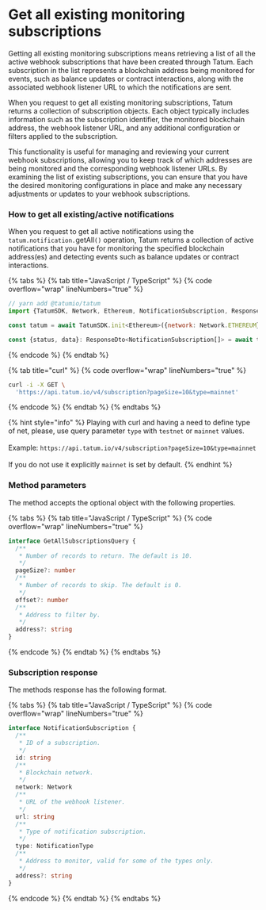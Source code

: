 # Get all existing monitoring subscriptions

Getting all existing monitoring subscriptions means retrieving a list of all the active webhook subscriptions that have been created through Tatum. Each subscription in the list represents a blockchain address being monitored for events, such as balance updates or contract interactions, along with the associated webhook listener URL to which the notifications are sent.

When you request to get all existing monitoring subscriptions, Tatum returns a collection of subscription objects. Each object typically includes information such as the subscription identifier, the monitored blockchain address, the webhook listener URL, and any additional configuration or filters applied to the subscription.

This functionality is useful for managing and reviewing your current webhook subscriptions, allowing you to keep track of which addresses are being monitored and the corresponding webhook listener URLs. By examining the list of existing subscriptions, you can ensure that you have the desired monitoring configurations in place and make any necessary adjustments or updates to your webhook subscriptions.

### How to get all existing/active notifications

When you request to get all active notifications using the `tatum.notification.`getAll`()` operation, Tatum returns a collection of active notifications that you have for monitoring the specified blockchain address(es) and detecting events such as balance updates or contract interactions.

{% tabs %}
{% tab title="JavaScript / TypeScript" %}
{% code overflow="wrap" lineNumbers="true" %}
```javascript
// yarn add @tatumio/tatum
import {TatumSDK, Network, Ethereum, NotificationSubscription, ResponseDto} from '@tatumio/tatum'

const tatum = await TatumSDK.init<Ethereum>({network: Network.ETHEREUM})

const {status, data}: ResponseDto<NotificationSubscription[]> = await tatum.notification.getAll()
```
{% endcode %}
{% endtab %}

{% tab title="curl" %}
{% code overflow="wrap" lineNumbers="true" %}
```bash
curl -i -X GET \
  'https://api.tatum.io/v4/subscription?pageSize=10&type=mainnet'
```
{% endcode %}
{% endtab %}
{% endtabs %}

{% hint style="info" %}
Playing with curl and having a need to define type of net, please, use query parameter `type` with `testnet` or `mainnet` values.\
\
Example: `https://api.tatum.io/v4/subscription?pageSize=10&type=mainnet`\
\
If you do not use it explicitly `mainnet` is set by default.
{% endhint %}

### Method parameters

The method accepts the optional object with the following properties.

{% tabs %}
{% tab title="JavaScript / TypeScript" %}
{% code overflow="wrap" lineNumbers="true" %}
```typescript
interface GetAllSubscriptionsQuery {
  /**
   * Number of records to return. The default is 10.
   */
  pageSize?: number
  /**
   * Number of records to skip. The default is 0.
   */
  offset?: number
  /**
   * Address to filter by.
   */
  address?: string
}
```
{% endcode %}
{% endtab %}
{% endtabs %}

### Subscription response

The methods response has the following format.

{% tabs %}
{% tab title="JavaScript / TypeScript" %}
{% code overflow="wrap" lineNumbers="true" %}
```typescript
interface NotificationSubscription {
  /**
   * ID of a subscription.
   */
  id: string
  /**
   * Blockchain network.
   */
  network: Network
  /**
   * URL of the webhook listener.
   */
  url: string
  /**
   * Type of notification subscription.
   */
  type: NotificationType
  /**
   * Address to monitor, valid for some of the types only.
   */
  address?: string
}
```
{% endcode %}
{% endtab %}
{% endtabs %}
